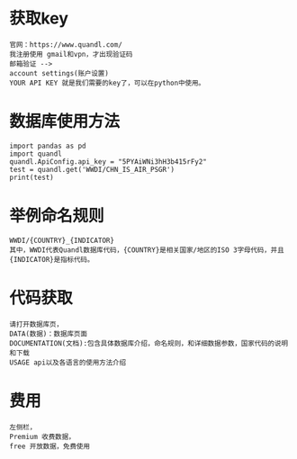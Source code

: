 # 获取key
    官网：https://www.quandl.com/
    我注册使用 gmail和vpn，才出现验证码
    邮箱验证 --> 
    account settings(账户设置)
    YOUR API KEY 就是我们需要的key了，可以在python中使用。
    
# 数据库使用方法
    import pandas as pd
    import quandl
    quandl.ApiConfig.api_key = "5PYAiWNi3hH3b415rFy2"
    test = quandl.get('WWDI/CHN_IS_AIR_PSGR')
    print(test)
#  举例命名规则
    WWDI/{COUNTRY}_{INDICATOR}
    其中，WWDI代表Quandl数据库代码，{COUNTRY}是相关国家/地区的ISO 3字母代码，并且{INDICATOR}是指标代码。
#  代码获取
    请打开数据库页，
    DATA(数据)：数据库页面
    DOCUMENTATION(文档):包含具体数据库介绍，命名规则，和详细数据参数，国家代码的说明和下载
    USAGE api以及各语言的使用方法介绍
#  费用
    左侧栏，
    Premium 收费数据，
    free 开放数据，免费使用

